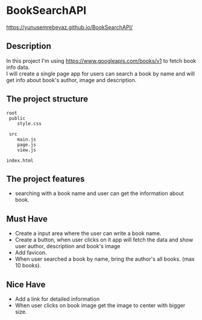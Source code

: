 # BookSearchAPI

https://yunusemrebeyaz.github.io/BookSearchAPI/

## Description

In this project I'm using https://www.googleapis.com/books/v1 to fetch book info data.<br>
I will create a single page app for users can search a book by name and will get info about book's author, image and description.<br>

## The project structure

```text
root
 public
    style.css
    
 src
    main.js        
    page.js
    view.js       
        
index.html

```
## The project features

- searching with a book name and user can get the information about book.
 

## Must Have 
* Create a input area where the user can write a book name.
* Create a button, when user clicks on it app will fetch the data and show user author, description and book's image
* Add favicon.
* When user searched a book by name, bring the author's all books. (max 10 books).


## Nice Have 
* Add a link for detailed information
* When user clicks on book image get the image to center with bigger size.